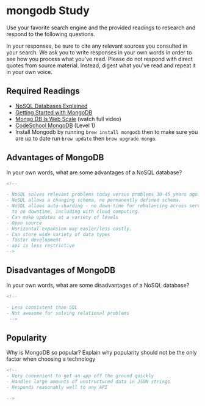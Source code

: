 # mongodb Study

Use your favorite search engine and the provided readings to research and
respond to the following questions.

In your responses, be sure to cite any relevant sources you consulted in your
search. We ask you to write responses in your own words in order to see how you
process what you've read. Please do not respond with direct quotes from source
material. Instead, digest what you've read and repeat it in your own voice.

## Required Readings

- [NoSQL Databases Explained](https://www.mongodb.com/nosql-explained)
- [Getting Started with MongoDB](https://docs.mongodb.org/getting-started/shell/)
- [Mongo DB Is Web Scale](https://www.youtube.com/watch?v=b2F-DItXtZs) (watch full video)
- [CodeSchool MongoDB](https://www.codeschool.com/courses/the-magical-marvels-of-mongodb) (Level 1)
- Install Mongodb by running `brew install mongodb` then to make sure you are up
to date run `brew update` then `brew upgrade mongo`.

## Advantages of MongoDB

In your own words, what are some advantages of a NoSQL database?

```md
<!--

- NoSQL solves relevant problems today versus problems 30-45 years ago.
- NoSQL allows a changing schema, no permanently defined schema.
- NoSQL allows auto-sharding - no down-time for rebalancing across servers with little
  to no downtime, including with cloud computing.
- Can make updates at a variety of levels
- Open source
- Horizontal expansion way easier/less costly.
- Can store wide variety of data types
- faster development
- api is less restrictive
-->
```

## Disadvantages of MongoDB

In your own words, what are some disadvantages of a NoSQL database?

```md
<!--

- Less consistent than SQL
- Not awesome for solving relational problems
 -->
```

## Popularity

Why is MongoDB so popular?  Explain why popularity should not be the only factor
when choosing a technology

```md
<!--
- Very convenient to get an app off the ground quickly
- Handles large amounts of unstructured data in JSON strings
- Responds reasonably well to any API

-->
```
